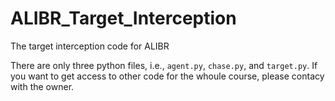 # ALIBR_Target_Interception
The target interception code for ALIBR

There are only three python files, i.e., `agent.py`, `chase.py`, and `target.py`. If you want to get access to other code for the whoule course, please contacy with the owner.
